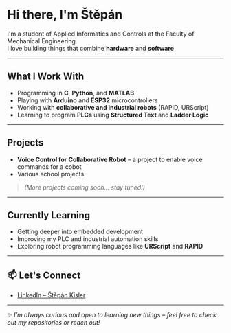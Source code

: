 # Hi there, I'm Štěpán

I'm a student of Applied Informatics and Controls at the Faculty of Mechanical Engineering.  
I love building things that combine **hardware** and **software**

---

##  What I Work With

-  Programming in **C**, **Python**, and **MATLAB**
-  Playing with **Arduino** and **ESP32** microcontrollers
-  Working with **collaborative and industrial robots** (RAPID, URScript)
-  Learning to program **PLCs** using **Structured Text** and **Ladder Logic**

---

##  Projects

- **Voice Control for Collaborative Robot** – a project to enable voice commands for a cobot  
- Various school projects

  
> *(More projects coming soon... stay tuned!)*

---

## Currently Learning

- Getting deeper into embedded development
- Improving my PLC and industrial automation skills
- Exploring robot programming languages like **URScript** and **RAPID**

---

## 📫 Let's Connect

- [LinkedIn – Štěpán Kisler](https://www.linkedin.com/in/stepan-kisler/)

---

✨ *I’m always curious and open to learning new things – feel free to check out my repositories or reach out!*
